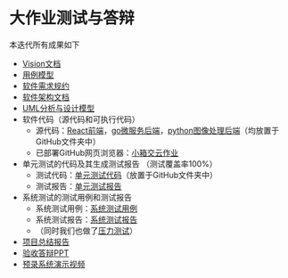 # 大作业测试与答辩
本迭代所有成果如下

- [Vision文档](./Vision文档.docx)
- [用例模型](./用例模型.oom)
- [软件需求规约](./软件需求规约.docx)
- [软件架构文档](./软件架构文档.pdf)
- [UML分析与设计模型](./UML分析与设计模型.oom)
- 软件代码（源代码和可执行代码）
  - 源代码：[React前端](https://github.com/SJTU2020AutumnProj/frontend)，[go微服务后端](https://github.com/SJTU2020AutumnProj/backend)，[python图像处理后端](https://github.com/SJTU2020AutumnProj/imageServer)（均放置于GitHub文件夹中）
  - 已部署GitHub网页浏览器：[小箱交云作业](https://sjtu2020autumnproj.github.io/frontend/#/)
- 单元测试的代码及其生成测试报告 （测试覆盖率100%）
  - 测试代码：[单元测试代码](https://github.com/SJTU2020AutumnProj/backend/tree/Unit_Test/service)（放置于GitHub文件夹中）
  - 测试报告：[单元测试报告](./单元测试报告/)
- 系统测试的测试用例和测试报告
  - 系统测试用例：[系统测试用例](./系统测试用例.xlsx)
  - 系统测试报告：[系统测试报告](./系统测试报告.docx)
  - （同时我们也做了[压力测试](./压力测试报告.pdf)）
- [项目总结报告](./项目总结报告.docx)
- [验收答辩PPT](./验收答辩PPT.pptx)
- [预录系统演示视频](./预录系统演示视频.mp4)


